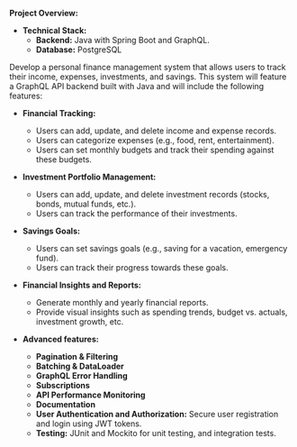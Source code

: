 **Project Overview:**
- **Technical Stack:**
  - **Backend:** Java with Spring Boot and GraphQL.
  - **Database:** PostgreSQL
  
Develop a personal finance management system that allows users to track their income, expenses, investments, and savings. This system will feature a GraphQL API backend built with Java and will include the following features:

- **Financial Tracking:**
  - Users can add, update, and delete income and expense records.
  - Users can categorize expenses (e.g., food, rent, entertainment).
  - Users can set monthly budgets and track their spending against these budgets.
- **Investment Portfolio Management:**
  - Users can add, update, and delete investment records (stocks, bonds, mutual funds, etc.).
  - Users can track the performance of their investments.
- **Savings Goals:**
  - Users can set savings goals (e.g., saving for a vacation, emergency fund).
  - Users can track their progress towards these goals.
- **Financial Insights and Reports:**
  - Generate monthly and yearly financial reports.
  - Provide visual insights such as spending trends, budget vs. actuals, investment growth, etc.

- **Advanced features:** 
  - **Pagination & Filtering**
  - **Batching & DataLoader**
  - **GraphQL Error Handling**
  - **Subscriptions**
  - **API Performance Monitoring**
  - **Documentation**
  - **User Authentication and Authorization:** Secure user registration and login using JWT tokens.
  - **Testing:** JUnit and Mockito for unit testing, and integration tests.